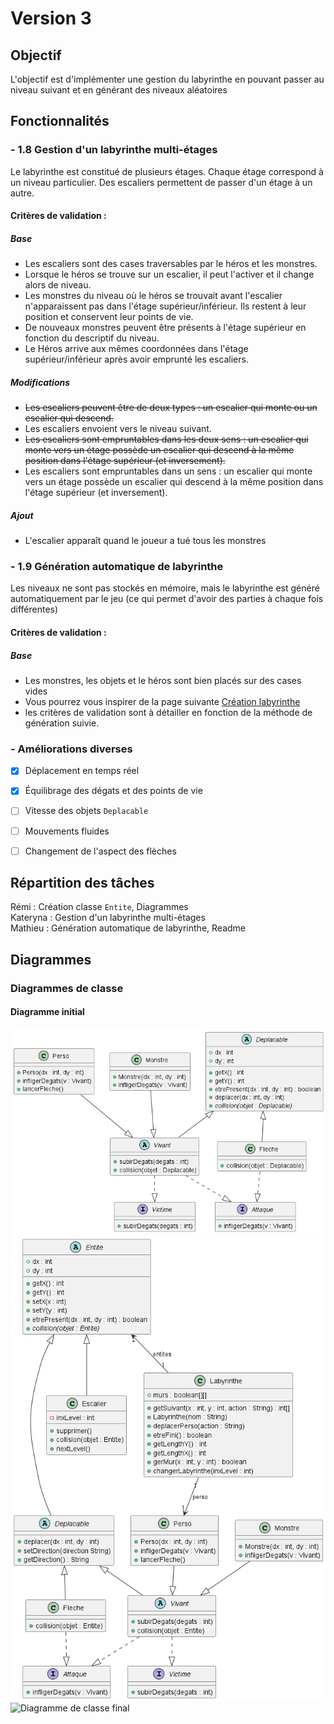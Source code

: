 # Version 3

## Objectif
L'objectif est d'implémenter une gestion du labyrinthe en pouvant passer au niveau suivant et en générant des niveaux aléatoires

## Fonctionnalités
### - 1.8 Gestion d'un labyrinthe multi-étages
Le labyrinthe est constitué de plusieurs étages. Chaque étage correspond à un niveau
particulier. Des escaliers permettent de passer d'un étage à un autre.
#### Critères de validation :
##### Base
* Les escaliers sont des cases traversables par le héros et les monstres.
* Lorsque le héros se trouve sur un escalier, il peut l'activer et il change alors de
niveau.
* Les monstres du niveau où le héros se trouvait avant l'escalier n'apparaissent pas
dans l'étage supérieur/inférieur. Ils restent à leur position et conservent leur points
de vie.
* De nouveaux monstres peuvent être présents à l'étage supérieur en fonction du
descriptif du niveau.
* Le Héros arrive aux mêmes coordonnées dans l'étage supérieur/inférieur après
avoir emprunté les escaliers.
##### Modifications
* ~~Les escaliers peuvent être de deux types : un escalier qui monte ou un escalier qui descend.~~ 
* Les escaliers envoient vers le niveau suivant. 
* ~~Les escaliers sont empruntables dans les deux sens : un escalier qui monte vers un étage possède un escalier qui descend à la même position dans l'étage supérieur (et inversement).~~
* Les escaliers sont empruntables dans un sens : un escalier qui monte vers un étage possède un escalier qui descend à la même position dans l'étage supérieur (et inversement).
##### Ajout
* L'escalier apparaît quand le joueur a tué tous les monstres   

### - 1.9 Génération automatique de labyrinthe
Les niveaux ne sont pas stockés en mémoire, mais le labyrinthe est généré automatiquement par le jeu (ce qui permet d'avoir des parties à chaque fois différentes)   
#### Critères de validation :  
##### Base
* Les monstres, les objets et le héros sont bien placés sur des cases vides
* Vous pourrez vous inspirer de la page suivante [Création labyrinthe](http://www.encyclopedie-incomplete.com/?Modelisation-et-Creation-d-un)
* les critères de validation sont à détailler en fonction de la méthode de génération suivie.

### - Améliorations diverses
 - [X] Déplacement en temps réel
 - [X] Équilibrage des dégats et des points de vie
 - [ ] Vitesse des objets `Deplacable`
 - [ ] Mouvements fluides
 - [ ] Changement de l'aspect des flèches


## Répartition des tâches
Rémi : Création classe `Entite`, Diagrammes    
Kateryna : Gestion d'un labyrinthe multi-étages    
Mathieu : Génération automatique de labyrinthe, Readme    

## Diagrammes
### Diagrammes de classe
#### Diagramme initial
<img src="https://github.com/remi-choffat/2024_Zeldiablo_remi-choffat_Cesareuh_katrinltvnv/blob/main/documents/version_2/diag_classe_v2.png" alt="Diagramme de classe initial"></img>
<img src="https://github.com/remi-choffat/2024_Zeldiablo_remi-choffat_Cesareuh_katrinltvnv/blob/main/documents/version_3/diag_classe_v3.png" alt="Diagramme de classe conception"></img>
<img src="https://github.com/remi-choffat/2024_Zeldiablo_remi-choffat_Cesareuh_katrinltvnv/blob/main/documents/version_3/diag_classe_final_v3.png" alt="Diagramme de classe final"></img>

